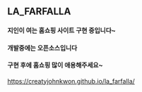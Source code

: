 ## LA_FARFALLA
#### 지인이 여는 홈쇼핑 사이트 구현 중입니다~ 
#### 개발중에는 오픈소스입니다
#### 구현 후에 홈쇼핑 많이 애용해주세요~

https://creatyjohnkwon.github.io/la_farfalla/